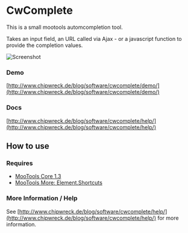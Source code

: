 CwComplete
===========

This is a small mootools automcompletion tool.

Takes an input field, an URL called via Ajax - or a javascript function to provide the completion
values.

![Screenshot](http://www.chipwreck.de/blog/wp-content/uploads/2010/01/Demo-CwComplete.png)

### Demo
[http://www.chipwreck.de/blog/software/cwcomplete/demo/](http://www.chipwreck.de/blog/software/cwcomplete/demo/)

### Docs
[http://www.chipwreck.de/blog/software/cwcomplete/help/](http://www.chipwreck.de/blog/software/cwcomplete/help/)

How to use
----------

### Requires

* [MooTools Core 1.3](http://mootools.net/core)
* [MooTools More: Element.Shortcuts](http://mootools.net/more)

### More Information / Help

See
[http://www.chipwreck.de/blog/software/cwcomplete/help/](http://www.chipwreck.de/blog/software/cwcomplete/help/) for more information.
	
